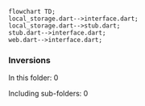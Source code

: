 <!---
Generated by https://github.com/polina-c/layerlens
Dependencies that create loops (inversions) are marked with `!`.
-->

```mermaid
flowchart TD;
local_storage.dart-->interface.dart;
local_storage.dart-->stub.dart;
stub.dart-->interface.dart;
web.dart-->interface.dart;
```

### Inversions
In this folder: 0

Including sub-folders: 0

